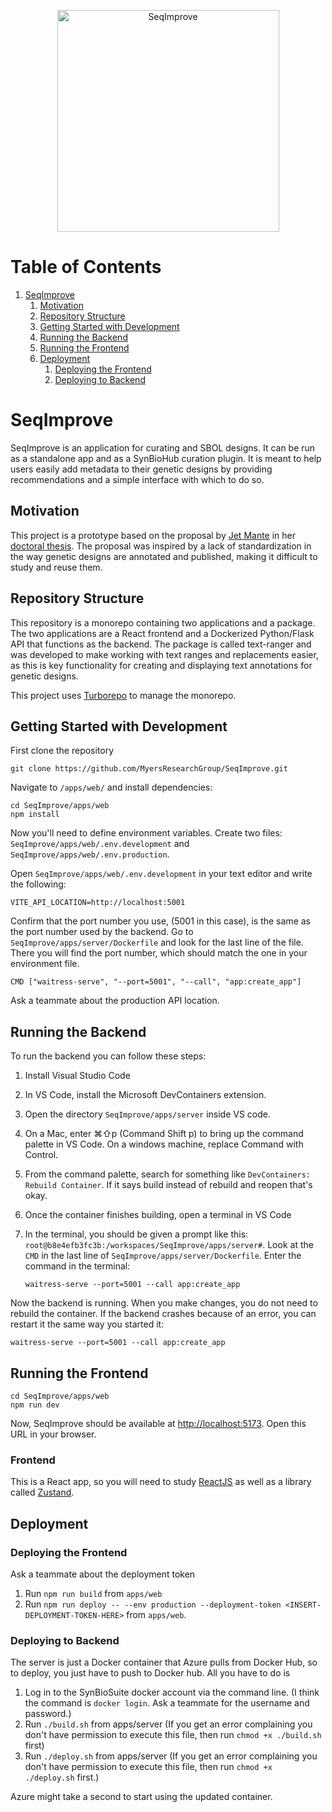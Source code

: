 <p align="center">
  <img src="https://github.com/user-attachments/assets/4b56ae5e-bb7c-474b-877d-a5f0946f58b6" alt="SeqImprove" width="355"/>
</p>

# Table of Contents

1.  [SeqImprove](#org90173bd)
    1.  [Motivation](#orgbde062b)
    2.  [Repository Structure](#org59abea7)
    3.  [Getting Started with Development](#org457403a)
    4.  [Running the Backend](#orgfaab638)
    5.  [Running the Frontend](#org41a114d)
    6.  [Deployment](#orgc9d1db5)
        1.  [Deploying the Frontend](#org4298ae7)
        2.  [Deploying to Backend](#org8f7e82e)

<a id="org90173bd"></a>

# SeqImprove

SeqImprove is an application for curating and SBOL designs. It can be run as a standalone app and as a SynBioHub curation plugin. It is meant to help users easily add metadata to their genetic designs by providing recommendations and a simple interface with which to do so.


<a id="orgbde062b"></a>

## Motivation

This project is a prototype based on the proposal by [Jet Mante](https://geneticlogiclab.org/author/jet-mante/) in her [doctoral thesis](https://www.biorxiv.org/content/10.1101/2023.04.25.538300v1.full). The proposal was inspired by a lack of standardization in the way genetic designs are annotated and published, making it difficult to study and reuse them.


<a id="org59abea7"></a>

## Repository Structure

This repository is a monorepo containing two applications and a package. The two applications are a React frontend and a Dockerized Python/Flask API that functions as the backend. The package is called text-ranger and was developed to make working with text ranges and replacements easier, as this is key functionality for creating and displaying text annotations for genetic designs.

This project uses [Turborepo](https://turbo.build/) to manage the monorepo.


<a id="org457403a"></a>

## Getting Started with Development

First clone the repository

    git clone https://github.com/MyersResearchGroup/SeqImprove.git

Navigate to `/apps/web/` and install dependencies:

    cd SeqImprove/apps/web
    npm install

Now you'll need to define environment variables. Create two files: `SeqImprove/apps/web/.env.development` and `SeqImprove/apps/web/.env.production`.

Open `SeqImprove/apps/web/.env.development` in your text editor and write the following:

    VITE_API_LOCATION=http://localhost:5001

Confirm that the port number you use, (5001 in this case), is the same as the port number used by the backend. Go to `SeqImprove/apps/server/Dockerfile` and look for the last line of the file. There you will find the port number, which should match the one in your environment file.

    CMD ["waitress-serve", "--port=5001", "--call", "app:create_app"]

Ask a teammate about the production API location.


<a id="orgfaab638"></a>

## Running the Backend

To run the backend you can follow these steps:

1.  Install Visual Studio Code
2.  In VS Code, install the Microsoft DevContainers extension.
3.  Open the directory `SeqImprove/apps/server` inside VS code.
4.  On a Mac, enter ⌘⇧p (Command Shift p) to bring up the command palette in VS Code. On a windows machine, replace Command with Control.
5.  From the command palette, search for something like `DevContainers: Rebuild Container`. If it says build instead of rebuild and reopen that's okay.
6.  Once the container finishes building, open a terminal in VS Code
7.  In the terminal, you should be given a prompt like this: `root@b8e4efb3fc3b:/workspaces/SeqImprove/apps/server#`. Look at the `CMD` in the last line of `SeqImprove/apps/server/Dockerfile`. Enter the command in the terminal:
    
        waitress-serve --port=5001 --call app:create_app

Now the backend is running. When you make changes, you do not need to rebuild the container. If the backend crashes because of an error, you can restart it the same way you started it:

    waitress-serve --port=5001 --call app:create_app


<a id="org41a114d"></a>

## Running the Frontend

    cd SeqImprove/apps/web
    npm run dev

Now, SeqImprove should be available at <http://localhost:5173>. Open this URL in your browser.


<a id="orgc38d955"></a>

### Frontend

This is a React app, so you will need to study [ReactJS](https://react.dev/) as well as a library called [Zustand](https://github.com/pmndrs/zustand).


<a id="orgc9d1db5"></a>

## Deployment


<a id="org4298ae7"></a>

### Deploying the Frontend

Ask a teammate about the deployment token

1.  Run `npm run build` from `apps/web`
2.  Run `npm run deploy -- --env production --deployment-token <INSERT-DEPLOYMENT-TOKEN-HERE>` from `apps/web`.


<a id="org8f7e82e"></a>

### Deploying to Backend

The server is just a Docker container that Azure pulls from Docker Hub, so to deploy, you just have to push to Docker hub. All you have to do is

1.  Log in to the SynBioSuite docker account via the command line. 
    (I think the command is `docker login`. Ask a teammate for the username and password.)
2.  Run `./build.sh` from apps/server
    (If you get an error complaining you don't have permission to execute this file, then run `chmod +x ./build.sh` first)
3.  Run `./deploy.sh` from apps/server
    (If you get an error complaining you don't have permission to execute this file, then run `chmod +x ./deploy.sh` first.)

Azure might take a second to start using the updated container.
